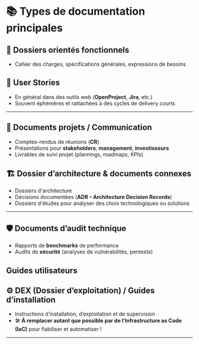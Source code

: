 # 📚 Types de documentation principales

## 📄 **Dossiers orientés fonctionnels**  
- Cahier des charges, spécifications générales, expressions de besoins 

## 📝 **User Stories**  
- En général dans des outils web (**OpenProject**, **Jira**, etc.)
- Souvent éphémères et rattachées à des cycles de delivery courts 


---
## 🎯 **Documents projets / Communication**  
- Comptes-rendus de réunions (**CR**)
- Présentations pour **stakeholders**, **management**, **investisseurs** 
- Livrables de suivi projet (plannings, roadmaps, KPIs)


## 🏗️ **Dossier d’architecture & documents connexes**  
- Dossiers d'architecture
- Décisions documentées (**ADR – Architecture Decision Records**)
- Dossiers d'études pour analyser des choix technologiques ou solutions 

---

## 🛡️ **Documents d’audit technique**  
- Rapports de **benchmarks** de performance
- Audits de **sécurité** (analyses de vulnérabilités, pentests)

## Guides utilisateurs

## ⚙️ **DEX (Dossier d’exploitation) / Guides d’installation**  
- Instructions d’installation, d’exploitation et de supervision 
- 🛠️ **À remplacer autant que possible par de l’Infrastructure as Code (IaC)** pour fiabiliser et automatiser !  

---
